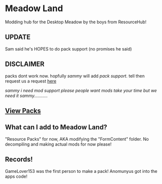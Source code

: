 # Meadow Land
Modding hub for the Desktop Meadow by the boys from ResourceHub!

## UPDATE

Sam said he's HOPES to do pack support (no promises he said)

## DISCLAIMER
packs dont work now. hopfully *sammy* will add *pack support.* tell then request us a request [here](https://github.com/UnofficialSamHub/MeadowLand/issues/new/choose)

*sammy i need mod support please people want mods take your time but we need it sammy...........*

## [View Packs](rp/index/INDEX.md)

## What can I add to Meadow Land?
"Resource Packs" for now, AKA modifying the "FormContent" folder.
No decompiling and making actual mods for now please!


## Records!

GameLover153 was the first person to make a pack!
Anomunyus got into the apps code!




